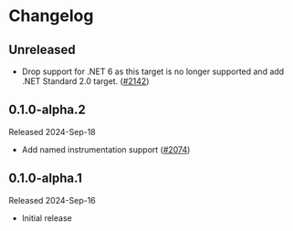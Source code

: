 # Changelog

## Unreleased

* Drop support for .NET 6 as this target is no longer supported
  and add .NET Standard 2.0 target.
  ([#2142](https://github.com/open-telemetry/opentelemetry-dotnet-contrib/pull/2142))

## 0.1.0-alpha.2

Released 2024-Sep-18

* Add named instrumentation support
  ([#2074](https://github.com/open-telemetry/opentelemetry-dotnet-contrib/pull/2074))

## 0.1.0-alpha.1

Released 2024-Sep-16

* Initial release

